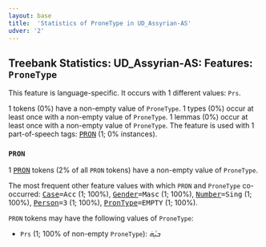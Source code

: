 ```yaml
---
layout: base
title:  'Statistics of ProneType in UD_Assyrian-AS'
udver: '2'
---
```


## Treebank Statistics: UD_Assyrian-AS: Features: `ProneType`

This feature is language-specific.
It occurs with 1 different values: `Prs`.

1 tokens (0%) have a non-empty value of `ProneType`.
1 types (0%) occur at least once with a non-empty value of `ProneType`.
1 lemmas (0%) occur at least once with a non-empty value of `ProneType`.
The feature is used with 1 part-of-speech tags: <tt><a href="aii_as-pos-PRON.html">PRON</a></tt> (1; 0% instances).

### `PRON`

1 <tt><a href="aii_as-pos-PRON.html">PRON</a></tt> tokens (2% of all `PRON` tokens) have a non-empty value of `ProneType`.

The most frequent other feature values with which `PRON` and `ProneType` co-occurred: <tt><a href="aii_as-feat-Case.html">Case</a></tt><tt>=Acc</tt> (1; 100%), <tt><a href="aii_as-feat-Gender.html">Gender</a></tt><tt>=Masc</tt> (1; 100%), <tt><a href="aii_as-feat-Number.html">Number</a></tt><tt>=Sing</tt> (1; 100%), <tt><a href="aii_as-feat-Person.html">Person</a></tt><tt>=3</tt> (1; 100%), <tt><a href="aii_as-feat-PronType.html">PronType</a></tt><tt>=EMPTY</tt> (1; 100%).

`PRON` tokens may have the following values of `ProneType`:

* `Prs` (1; 100% of non-empty `ProneType`): <em>ܒܝܼܵܗܿ</em>

